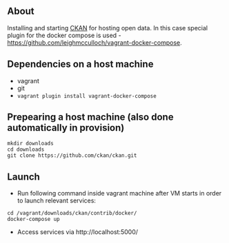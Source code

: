 ## About

Installing and starting [CKAN](https://github.com/ckan/ckan) for hosting open data. In this case special plugin for the docker compose is used - https://github.com/leighmcculloch/vagrant-docker-compose.

## Dependencies on a host machine

* vagrant
* git
* ```vagrant plugin install vagrant-docker-compose```

## Prepearing a host machine (also done automatically in provision)

```
mkdir downloads
cd downloads
git clone https://github.com/ckan/ckan.git
```

## Launch

* Run following command inside vagrant machine after VM starts in order to launch relevant services:
```
cd /vagrant/downloads/ckan/contrib/docker/
docker-compose up
```
* Access services via http://localhost:5000/


